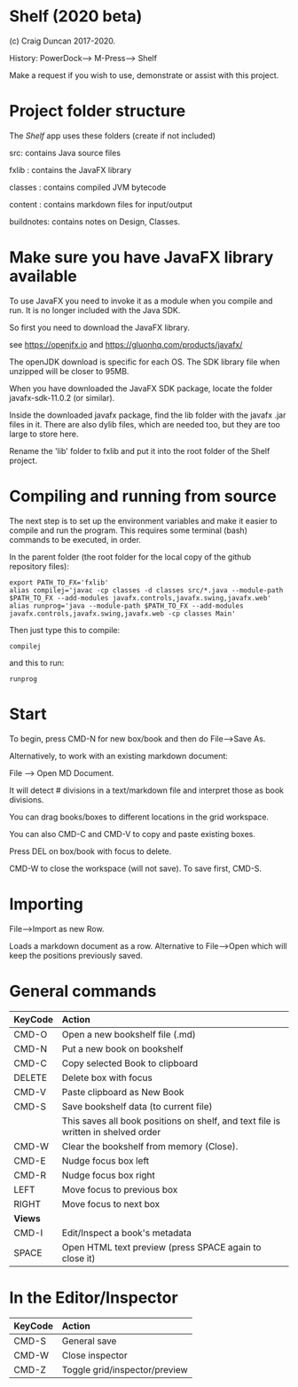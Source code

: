 # Shelf (2020 beta)

(c) Craig Duncan 2017-2020.  

History: PowerDock--> M-Press--> Shelf

Make a request if you wish to use, demonstrate or assist with this project.

# Project folder structure

The *Shelf* app uses these folders (create if not included)

src: contains Java source files

fxlib : contains the JavaFX library

classes : contains compiled JVM bytecode

content : contains markdown files for input/output

buildnotes: contains notes on Design, Classes.

# Make sure you have JavaFX library available

To use JavaFX you need to invoke it as a module when you compile and run.  It is no longer included with the Java SDK.

So first you need to download the JavaFX library.

see https://openjfx.io and https://gluonhq.com/products/javafx/

The openJDK download is specific for each OS.  The SDK library file when unzipped will be closer to 95MB.

When you have downloaded the JavaFX SDK package, locate the folder javafx-sdk-11.0.2 (or similar).

Inside the downloaded javafx package, find the lib folder with the javafx .jar files in it.  There are also dylib files, which are needed too, but they are too large to store here.

Rename the 'lib' folder to fxlib and put it into the root folder of the Shelf project.

# Compiling and running from source

The next step is to set up the environment variables and make it easier to compile and run the program.  This requires some terminal (bash) commands to be executed, in order.

In the parent folder (the root folder for the local copy of the github repository files):

```
export PATH_TO_FX='fxlib'
alias compilej='javac -cp classes -d classes src/*.java --module-path $PATH_TO_FX --add-modules javafx.controls,javafx.swing,javafx.web'
alias runprog='java --module-path $PATH_TO_FX --add-modules javafx.controls,javafx.swing,javafx.web -cp classes Main'
```

Then just type this to compile:

```
compilej 
```
and this to run:

```
runprog
```

# Start

To begin, press CMD-N for new box/book and then do File-->Save As.

Alternatively, to work with an existing markdown document:

File --> Open MD Document.

It will detect # divisions in a text/markdown file and interpret those as book divisions.

You can drag books/boxes to different locations in the grid workspace.

You can also CMD-C and CMD-V to copy and paste existing boxes.

Press DEL on box/book with focus to delete.

CMD-W to close the workspace (will not save).  To save first, CMD-S.

# Importing

File-->Import as new Row.

Loads a markdown document as a row.  Alternative to File-->Open which will keep the positions previously saved.

# General commands

| KeyCode | Action | 
| :------------- | :---------- | 
| CMD-O |Open a new bookshelf file (.md)|
| CMD-N |Put a new book on bookshelf |
| CMD-C | Copy selected Book to clipboard |
| DELETE | Delete box with focus |
| CMD-V | Paste clipboard as New Book |
| CMD-S | Save bookshelf data (to current file)|
|       | This saves all book positions on shelf, and text file is written in shelved order|
| CMD-W | Clear the bookshelf from memory (Close).
| CMD-E | Nudge focus box left |
| CMD-R | Nudge focus box right |
| LEFT | Move focus to previous box |
| RIGHT | Move focus to next box |
| **Views** |
| CMD-I | Edit/Inspect a book's metadata |
| SPACE | Open HTML text preview (press SPACE again to close it) |

# In the Editor/Inspector

| KeyCode | Action | 
| :------------- | :---------- | 
| CMD-S | General save |
| CMD-W | Close inspector |
| CMD-Z | Toggle grid/inspector/preview |


